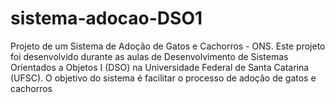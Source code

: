 # sistema-adocao-DSO1
Projeto de um Sistema de Adoção de Gatos e Cachorros - ONS. Este projeto foi desenvolvido durante as aulas de Desenvolvimento de Sistemas Orientados a Objetos I (DSO) na Universidade Federal de Santa Catarina (UFSC). O objetivo do sistema é facilitar o processo de adoção de gatos e cachorros
